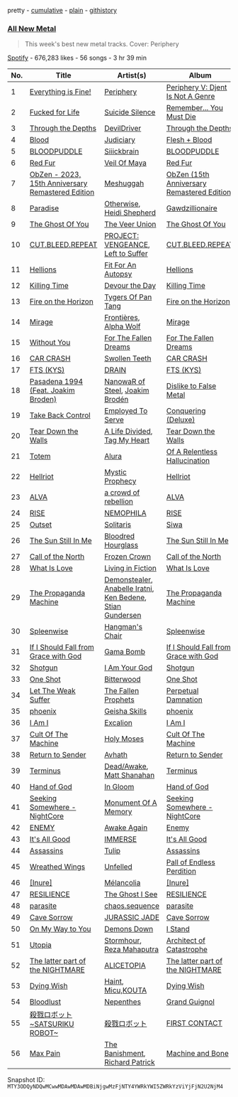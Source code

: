 pretty - [cumulative](/playlists/cumulative/37i9dQZF1DX5J7FIl4q56G.md) - [plain](/playlists/plain/37i9dQZF1DX5J7FIl4q56G) - [githistory](https://github.githistory.xyz/mackorone/spotify-playlist-archive/blob/main/playlists/plain/37i9dQZF1DX5J7FIl4q56G)

### [All New Metal](https://open.spotify.com/playlist/37i9dQZF1DX5J7FIl4q56G)

> This week's best new metal tracks\. Cover: Periphery

[Spotify](https://open.spotify.com/user/spotify) - 676,283 likes - 56 songs - 3 hr 39 min

| No. | Title | Artist(s) | Album | Length |
|---|---|---|---|---|
| 1 | [Everything is Fine!](https://open.spotify.com/track/2UIZAIaumpOMrd7YgeGdwW) | [Periphery](https://open.spotify.com/artist/6d24kC5fxHFOSEAmjQPPhc) | [Periphery V: Djent Is Not A Genre](https://open.spotify.com/album/1tChMZYXMGw9AcbxhDFtxB) | 5:07 |
| 2 | [Fucked for Life](https://open.spotify.com/track/2Ly86wAzT0zDAF7GvDj9Op) | [Suicide Silence](https://open.spotify.com/artist/6HZr7Fs2VfV1PYHIwo8Ylc) | [Remember..\. You Must Die](https://open.spotify.com/album/3mwVBK8eS1JkOoCs2fYiAr) | 3:53 |
| 3 | [Through the Depths](https://open.spotify.com/track/0W6BAkEfeRum8R0uAxrWyl) | [DevilDriver](https://open.spotify.com/artist/79el7mcHYhXYW3Zek21i0L) | [Through the Depths](https://open.spotify.com/album/4dcv6Y8XeX1PHRIUKedRBe) | 4:45 |
| 4 | [Blood](https://open.spotify.com/track/0gGrDRShWXLueiN2QOj2my) | [Judiciary](https://open.spotify.com/artist/1llYaLn43cLcbWg9M4t0Y3) | [Flesh + Blood](https://open.spotify.com/album/1XHZenZ4x1D7qHij5w84cC) | 2:00 |
| 5 | [BLOODPUDDLE](https://open.spotify.com/track/4cbmaakH3pHNNBn4oYhxgO) | [Siiickbrain](https://open.spotify.com/artist/1oPEr1Ci8sWOYj8SSh2VPE) | [BLOODPUDDLE](https://open.spotify.com/album/1ECcVLJb9ksKW15h4Slulo) | 1:54 |
| 6 | [Red Fur](https://open.spotify.com/track/1jj922BgyJexH19yoHd23L) | [Veil Of Maya](https://open.spotify.com/artist/2i7CQcVBh2K6uOR3CH09M1) | [Red Fur](https://open.spotify.com/album/0QouGNBQ8cnRBNBkKXrXgc) | 3:31 |
| 7 | [ObZen \- 2023, 15th Anniversary Remastered Edition](https://open.spotify.com/track/793kfIPUvMqqbpuG3xPxiH) | [Meshuggah](https://open.spotify.com/artist/3ggwAqZD3lyT2sbovlmfQY) | [ObZen \(15th Anniversary Remastered Edition\)](https://open.spotify.com/album/7FEtkDhMVgM7vD1rIrixB5) | 4:24 |
| 8 | [Paradise](https://open.spotify.com/track/7KEAVUTJE74vU76mKnxaSo) | [Otherwise](https://open.spotify.com/artist/1OVyBGCKn7vObVIVPXcmLa), [Heidi Shepherd](https://open.spotify.com/artist/7JATQ4iReEoimQFZPIjxF5) | [Gawdzillionaire](https://open.spotify.com/album/3XLrBPM5CFxXULuFuNwskK) | 3:20 |
| 9 | [The Ghost Of You](https://open.spotify.com/track/2jl13uamngIpwRkWydXXe2) | [The Veer Union](https://open.spotify.com/artist/2WQQRKpu2PMLsHSrUJmyCS) | [The Ghost Of You](https://open.spotify.com/album/0DkBUIdSb4759fw0ZR92SV) | 3:00 |
| 10 | [CUT.BLEED.REPEAT](https://open.spotify.com/track/7DECB48H9EToEwvpd0Cxf3) | [PROJECT: VENGEANCE](https://open.spotify.com/artist/7HcrrlXGMsiC4nteuArgi9), [Left to Suffer](https://open.spotify.com/artist/36d1uVy1ZuZWqfnsPxCUOk) | [CUT.BLEED.REPEAT](https://open.spotify.com/album/1R9xrOaKyMkGxBFD4fYYY8) | 3:34 |
| 11 | [Hellions](https://open.spotify.com/track/2ifhuqHixRseGujnENtfbl) | [Fit For An Autopsy](https://open.spotify.com/artist/0qJpY7K8p7g6sacvaGNt6i) | [Hellions](https://open.spotify.com/album/59J4vXs3evRbjxhtSBiztl) | 4:13 |
| 12 | [Killing Time](https://open.spotify.com/track/39QhtzlK774keK54IPXIm1) | [Devour the Day](https://open.spotify.com/artist/4olk2DDoPvzAJlJBonZFHk) | [Killing Time](https://open.spotify.com/album/0RbWuHb3eMKYAvZphmX7CP) | 2:56 |
| 13 | [Fire on the Horizon](https://open.spotify.com/track/6g0hb1oWsLm3uVNkGY3qPh) | [Tygers Of Pan Tang](https://open.spotify.com/artist/1MZ8NERIuOS610KBhr6yna) | [Fire on the Horizon](https://open.spotify.com/album/6TjXocLbKqNEpGqz81hmVc) | 3:25 |
| 14 | [Mirage](https://open.spotify.com/track/13R9cUXKesCf8nmeo0XBdQ) | [Frontières](https://open.spotify.com/artist/4LQCWMBhE1888kPXrl55Gc), [Alpha Wolf](https://open.spotify.com/artist/2tjnvrUmP46XNjFh9V0NGc) | [Mirage](https://open.spotify.com/album/2gMz4MBIwZXrv6SZTjHIKA) | 3:54 |
| 15 | [Without You](https://open.spotify.com/track/15aEKEhunlJ7YHCr3OVZk1) | [For The Fallen Dreams](https://open.spotify.com/artist/0rsHKddRhuze38fVL0egOY) | [For The Fallen Dreams](https://open.spotify.com/album/4y9W0lXMhC6ibCGgbMbuID) | 3:28 |
| 16 | [CAR CRASH](https://open.spotify.com/track/2moFfGOWLJantii71PNhKN) | [Swollen Teeth](https://open.spotify.com/artist/2Q4WmCXIG2ogJ0ZYC3K4LQ) | [CAR CRASH](https://open.spotify.com/album/30NIH5mQvx91bh2wlIaMS1) | 3:26 |
| 17 | [FTS \(KYS\)](https://open.spotify.com/track/5BsydUDVEjgyVv2IvKM16d) | [DRAIN](https://open.spotify.com/artist/7FAAkDlPg6pg0860CIDzmu) | [FTS \(KYS\)](https://open.spotify.com/album/1fc5o2ZknByvRcLlT2BYwy) | 2:19 |
| 18 | [Pasadena 1994 \(Feat\. Joakim Broden\)](https://open.spotify.com/track/65i7HQAWy3ZlSTEyWWFoPN) | [NanowaR of Steel](https://open.spotify.com/artist/7jw9vF1hFRp1k8dDRNRiC5), [Joakim Brodén](https://open.spotify.com/artist/2U2L1YxD0FCUkCdDfEbHm1) | [Dislike to False Metal](https://open.spotify.com/album/29UHZ8FbKbrh3MrIIujWFf) | 4:32 |
| 19 | [Take Back Control](https://open.spotify.com/track/23dY6wUSyEHYUqeUBL0ROJ) | [Employed To Serve](https://open.spotify.com/artist/58d50jBQXhOetEGuSBgu64) | [Conquering \(Deluxe\)](https://open.spotify.com/album/7elmT46vGsxfDJ9vd7O1dC) | 3:09 |
| 20 | [Tear Down the Walls](https://open.spotify.com/track/4Io9l4W0NMGNCgrDAwYQ2u) | [A Life Divided](https://open.spotify.com/artist/4wHdIaTVUorMdBaQlaVI9C), [Tag My Heart](https://open.spotify.com/artist/78BVUF7ycByg3XSVE8lacM) | [Tear Down the Walls](https://open.spotify.com/album/09nPHvQzV4qZwYBbtvS2tK) | 4:33 |
| 21 | [Totem](https://open.spotify.com/track/17QpRG4jbI4YvcEwi35ECf) | [Alura](https://open.spotify.com/artist/4GwL7jI69iqjXPZcezJpI7) | [Of A Relentless Hallucination](https://open.spotify.com/album/2sUXx9vvzh6r0Uf0a9Dyi7) | 4:46 |
| 22 | [Hellriot](https://open.spotify.com/track/4dtQrZhdMCXCAEitYZKCCK) | [Mystic Prophecy](https://open.spotify.com/artist/5kUzPpkPyNpxRYd66c8nYG) | [Hellriot](https://open.spotify.com/album/6gTOqS3L2oIm0pgkKmk70F) | 3:21 |
| 23 | [ALVA](https://open.spotify.com/track/1WsN1q1NTWYEJbw81KWsws) | [a crowd of rebellion](https://open.spotify.com/artist/3gy7nxZ3l2Q0Xz9sXAXrVX) | [ALVA](https://open.spotify.com/album/14gl92ZGLwr2pEJvhsMenp) | 4:00 |
| 24 | [RISE](https://open.spotify.com/track/7IOWVbArUAldsxLamaQt8R) | [NEMOPHILA](https://open.spotify.com/artist/1ijXMkMWUj8mJrW2SnIvpp) | [RISE](https://open.spotify.com/album/6aigT9ZhKsG8bBVEx75JzH) | 3:21 |
| 25 | [Outset](https://open.spotify.com/track/6CQojH7ypPnDzTmQqpZF4q) | [Solitaris](https://open.spotify.com/artist/3FsxQTz4NBLf2ABqDIghzM) | [Siwa](https://open.spotify.com/album/1gzemnp5YPNIugGVdYr3zI) | 2:08 |
| 26 | [The Sun Still In Me](https://open.spotify.com/track/1DSZ88T235UOUaPpeYPioH) | [Bloodred Hourglass](https://open.spotify.com/artist/5LDGgIxaWuRV4KlY6oob6b) | [The Sun Still In Me](https://open.spotify.com/album/7gAhddndjiNC2XI0Hit7Av) | 4:24 |
| 27 | [Call of the North](https://open.spotify.com/track/1xXDBblDaKJhbuFg7Z1QTI) | [Frozen Crown](https://open.spotify.com/artist/6hbGneO1qRnmz6xflK4n8E) | [Call of the North](https://open.spotify.com/album/0sZnsZKXYQNSNfFhzfqRwP) | 6:24 |
| 28 | [What Is Love](https://open.spotify.com/track/4KxWdq5l5UEyZWo3mDmu3P) | [Living in Fiction](https://open.spotify.com/artist/1AQHAqCjfAC3iitV5bd3ET) | [What Is Love](https://open.spotify.com/album/788Lb6S6uVEazT9d4qBxYQ) | 4:05 |
| 29 | [The Propaganda Machine](https://open.spotify.com/track/6PIVnSNTAXNEF4AJoaHkL0) | [Demonstealer](https://open.spotify.com/artist/7A6AxHa4xv84XTYZVnVxUd), [Anabelle Iratni](https://open.spotify.com/artist/44hl46lOwYwNLIQHUJhj7f), [Ken Bedene](https://open.spotify.com/artist/20lnQx4UGY6vmkJL8hAV0H), [Stian Gundersen](https://open.spotify.com/artist/21hbtsySyHvyWcLz0bpQWc) | [The Propaganda Machine](https://open.spotify.com/album/6Mqek10yZxDQafaW97iX7f) | 3:20 |
| 30 | [Spleenwise](https://open.spotify.com/track/4uSnsVNiulT8S4peOjPFaU) | [Hangman's Chair](https://open.spotify.com/artist/3jmqk617nnjalSiZUCaaBi) | [Spleenwise](https://open.spotify.com/album/28M9EcdnrCJffyUPu3CVIF) | 6:16 |
| 31 | [If I Should Fall from Grace with God](https://open.spotify.com/track/16BeHVr1cWL60nDmQ4pJM6) | [Gama Bomb](https://open.spotify.com/artist/7h0muodpQ1q5o3RajwownN) | [If I Should Fall from Grace with God](https://open.spotify.com/album/5k7602NgdpWLrIvw27SzeD) | 1:49 |
| 32 | [Shotgun](https://open.spotify.com/track/6EUEqBRATQps54MEvgpGAt) | [I Am Your God](https://open.spotify.com/artist/5jmZYC9vzvvJnN0QHExUsn) | [Shotgun](https://open.spotify.com/album/5hfBgdxrQVv2wnhQgy92oc) | 3:11 |
| 33 | [One Shot](https://open.spotify.com/track/0IRL0HGFCkMR253ZTRuYjd) | [Bitterwood](https://open.spotify.com/artist/3s3MeH5JMG6o4ofQD1RMdS) | [One Shot](https://open.spotify.com/album/7zjQLinDFBxVITU5Y2XWfm) | 2:01 |
| 34 | [Let The Weak Suffer](https://open.spotify.com/track/4bpOnkovpNAaR1zGr7bsgX) | [The Fallen Prophets](https://open.spotify.com/artist/5ZW7xLlj4bsIfjvUpNGEcs) | [Perpetual Damnation](https://open.spotify.com/album/3lkeMAEiHtmc6zkgv4lwpG) | 4:56 |
| 35 | [phoenix](https://open.spotify.com/track/6GOJ2ghnoqjqe9QvOkaBOw) | [Geisha Skills](https://open.spotify.com/artist/7wnwYEulAmUkTcnu5qKSp2) | [phoenix](https://open.spotify.com/album/0Q2X68tXYReGqufgMsIcPS) | 3:32 |
| 36 | [I Am I](https://open.spotify.com/track/2gwYPWDJjTePOtl2kqevUN) | [Excalion](https://open.spotify.com/artist/72AisxxoPQu3Q0K5UgvQew) | [I Am I](https://open.spotify.com/album/5fxYOdsBjWyeEchLliKfBu) | 3:36 |
| 37 | [Cult Of The Machine](https://open.spotify.com/track/5iIxKVVNQGuLNv9ajhtRCn) | [Holy Moses](https://open.spotify.com/artist/7jcSmabVYrhiPf8mY1P0OV) | [Cult Of The Machine](https://open.spotify.com/album/3ogqHLUPYJlDmSjVWM67sJ) | 2:46 |
| 38 | [Return to Sender](https://open.spotify.com/track/68esj1yAcGHSMSQExxjqCy) | [Avhath](https://open.spotify.com/artist/18Oc9nuhdMhI1AHsciD1xu) | [Return to Sender](https://open.spotify.com/album/14qmoVI93O6PFrQ1mx2V1m) | 9:54 |
| 39 | [Terminus](https://open.spotify.com/track/31gvHb5DoSRdjJhB8WAjzH) | [Dead/Awake](https://open.spotify.com/artist/2Mtcd92iGg5ZXYaSUhZEQm), [Matt Shanahan](https://open.spotify.com/artist/7oxsQc3mnRqgibQd34yawX) | [Terminus](https://open.spotify.com/album/5pfW70ojML8lsZ8DibzFvy) | 3:03 |
| 40 | [Hand of God](https://open.spotify.com/track/1NleZ9hYH8OhvKgt9MQmju) | [In Gloom](https://open.spotify.com/artist/3jp1hk4EYTFMZfPD1Dn3A2) | [Hand of God](https://open.spotify.com/album/0h9rJ6oKSYNOkZ4hLbHNKW) | 3:32 |
| 41 | [Seeking Somewhere \- NightCore](https://open.spotify.com/track/1LtUh9KIdw9dwrslo3kyO5) | [Monument Of A Memory](https://open.spotify.com/artist/05c2505LW4Jc0MfEkrUjUZ) | [Seeking Somewhere \- NightCore](https://open.spotify.com/album/1loh2i3PlKM9JruM2k6GYY) | 3:07 |
| 42 | [ENEMY](https://open.spotify.com/track/4JrhCrAebUMio5LYgBB7kN) | [Awake Again](https://open.spotify.com/artist/2dwdtOjnNg7wIZoUpPjY5m) | [Enemy](https://open.spotify.com/album/6luG1OgTztTd63QusNzF8L) | 4:54 |
| 43 | [It's All Good](https://open.spotify.com/track/0nLxsOeah7rx9mUF1HXdGl) | [IMMERSE](https://open.spotify.com/artist/3S3vmLBBxnscJGPLeqVKQN) | [It's All Good](https://open.spotify.com/album/27pnVmFFGSvBlcIydmondD) | 3:13 |
| 44 | [Assassins](https://open.spotify.com/track/6qzdbXKJJyzI9bpPHE0j6v) | [Tulip](https://open.spotify.com/artist/520HRtk3c4y8WTKKywE4PY) | [Assassins](https://open.spotify.com/album/3bVLXwXg4kLyxKbtj84h70) | 4:10 |
| 45 | [Wreathed Wings](https://open.spotify.com/track/3dktpVuNFhWeWJp8dJLbVR) | [Unfelled](https://open.spotify.com/artist/7fDyzl539qx089z9DNX8LX) | [Pall of Endless Perdition](https://open.spotify.com/album/3Mqs2Juuay8LUzZfNtpzQR) | 4:08 |
| 46 | [\[Inure\]](https://open.spotify.com/track/17xAotsARyscPtNCQhFc4S) | [Mélancolia](https://open.spotify.com/artist/3bzpshnekzIT3Yxq1RPL3W) | [\[Inure\]](https://open.spotify.com/album/5kTfDp8ywzWanpy90eIQgW) | 5:26 |
| 47 | [RESILIENCE](https://open.spotify.com/track/5MIiuCat9tMYgj29L1NpLm) | [The Ghost I See](https://open.spotify.com/artist/0BU8Iy2OLbs7DW58v2qilT) | [RESILIENCE](https://open.spotify.com/album/3Xuj048ZfnEZ6UGiHyCr4A) | 3:24 |
| 48 | [parasite](https://open.spotify.com/track/0nDZ83b7fe8ZjVwYeV9kxi) | [chaos.sequence](https://open.spotify.com/artist/4cPdGo59Gr8tp1P9f7378s) | [parasite](https://open.spotify.com/album/2cVxZvZEPpFeKjUYeMYGdm) | 3:36 |
| 49 | [Cave Sorrow](https://open.spotify.com/track/3QMnvqAOz3bBls0e8y2cAK) | [JURASSIC JADE](https://open.spotify.com/artist/7ajuXopV2sXzN3lQYBujpV) | [Cave Sorrow](https://open.spotify.com/album/3KHdUoblJKNFi4BSa60K78) | 3:33 |
| 50 | [On My Way to You](https://open.spotify.com/track/3UIxIKtNVZfTQzZl0juJoH) | [Demons Down](https://open.spotify.com/artist/5vifTgPK4MtJn7EAKLFKBc) | [I Stand](https://open.spotify.com/album/1tml15fAtNu4Zz9n02IL4X) | 4:17 |
| 51 | [Utopia](https://open.spotify.com/track/1AFvLSeKhrdDwV0oHZg8oz) | [Stormhour](https://open.spotify.com/artist/31w55ba8QdQ2EwerXdlCrb), [Reza Mahaputra](https://open.spotify.com/artist/6yp6QV4VbMuV7zLsEGNLzf) | [Architect of Catastrophe](https://open.spotify.com/album/1ZFLMXAxEZ1s6Eop91fZoH) | 4:46 |
| 52 | [The latter part of the NIGHTMARE](https://open.spotify.com/track/10hDKVWtywh0zk911ZWcqW) | [ALICETOPIA](https://open.spotify.com/artist/54oejX9p1LoqoPTVt91Csb) | [The latter part of the NIGHTMARE](https://open.spotify.com/album/4sYU6K7owAD3sFX5yC5H0Y) | 4:09 |
| 53 | [Dying Wish](https://open.spotify.com/track/3Kg5QxG4cITu3z6p4rwmme) | [Haint](https://open.spotify.com/artist/7ehl2qZI2yeqW1eXq4vNLw), [Micu,KOUTA](https://open.spotify.com/artist/7LYxXbmv3WKQLDgxVjErvj) | [Dying Wish](https://open.spotify.com/album/5LKS3cD1YDgfSkU8HMJNjv) | 3:52 |
| 54 | [Bloodlust](https://open.spotify.com/track/0zo39fOYbK8LqNyLVY14iJ) | [Nepenthes](https://open.spotify.com/artist/42dmpPZe3Q6QAsdpmEn8Us) | [Grand Guignol](https://open.spotify.com/album/3Qv8OOtUXCn0lQ1Y6HbiAH) | 6:48 |
| 55 | [殺戮ロボット\~SATSURIKU ROBOT\~](https://open.spotify.com/track/5nVAcKQMBdfFuF7pXKHZLJ) | [殺戮ロボット](https://open.spotify.com/artist/6ZUvcVBd5S99sIRXdDtLfJ) | [FIRST CONTACT](https://open.spotify.com/album/2EwEqHwwuws8sopjJx9fUP) | 4:18 |
| 56 | [Max Pain](https://open.spotify.com/track/3riUvve0yfRBi5VXJZE9UH) | [The Banishment](https://open.spotify.com/artist/2NsxL4knxBo92hnxqf8xba), [Richard Patrick](https://open.spotify.com/artist/71wu9QCZsr4T7SthhVRSfH) | [Machine and Bone](https://open.spotify.com/album/0XZyJHuQt1Tr707Mkk8PqW) | 3:48 |

Snapshot ID: `MTY3ODQyNDQwMCwwMDAwMDAwMDBiNjgwMzFjNTY4YWRkYWI5ZWRkYzViYjFjN2U2NjM4`
